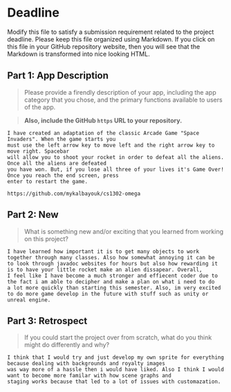 # Deadline

Modify this file to satisfy a submission requirement related to the project
deadline. Please keep this file organized using Markdown. If you click on
this file in your GitHub repository website, then you will see that the
Markdown is transformed into nice looking HTML.

## Part 1: App Description

> Please provide a firendly description of your app, including the app
> category that you chose, and the primary functions available to users
> of the app.

> **Also, include the GitHub `https` URL to your repository.**

    I have created an adaptation of the classic Arcade Game "Space Invaders". When the game starts you
    must use the left arrow key to move left and the right arrow key to move right. Spacebar
    will allow you to shoot your rocket in order to defeat all the aliens. Once all the aliens are defeated
    you have won. But, if you lose all three of your lives it's Game Over! Once you reach the end screen, press
    enter to restart the game.

    https://github.com/mykalbayouk/cs1302-omega

## Part 2: New

> What is something new and/or exciting that you learned from working
> on this project?

    I have learned how important it is to get many objects to work together through many classes. Also how somewhat annoying it can be
    to look through javadoc websites for hours but also how rewarding it is to have your little rocket make an alien dissapear. Overall,
    I feel like I have become a much stronger and effiecent coder due to the fact i am able to decipher and make a plan on what i need to do
    a lot more quickly than starting this semester. Also, im very excited to do more game develop in the future with stuff such as unity or
    unreal engine.

## Part 3: Retrospect

> If you could start the project over from scratch, what do
> you think might do differently and why?

    I think that I would try and just develop my own sprite for everything because dealing with backgrounds and royalty images
    was way more of a hassle then i would have liked. Also I think I would want to become more familar with how scene graphs and
    staging works because that led to a lot of issues with customazation.
